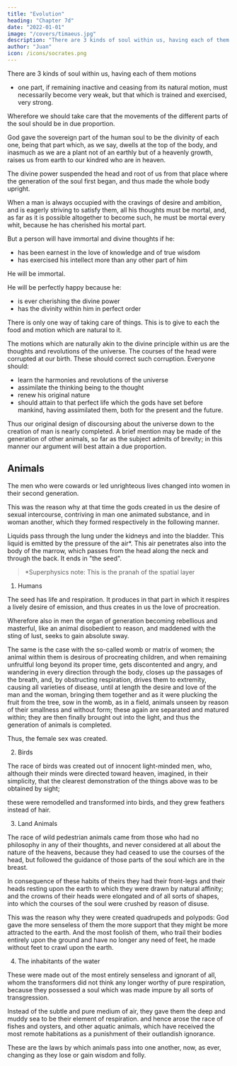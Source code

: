 ```yaml
---
title: "Evolution"
heading: "Chapter 7d"
date: "2022-01-01"
image: "/covers/timaeus.jpg"
description: "There are 3 kinds of soul within us, having each of them motions"
author: "Juan"
icon: /icons/socrates.png
---
```



There are 3 kinds of soul within us, having each of them motions
- one part, if remaining inactive and ceasing from its natural motion, must necessarily become very weak, but that which is trained and exercised, very strong. 

Wherefore we should take care that the movements of the different parts of the soul should be in due proportion.

God gave the sovereign part of the human soul to be the divinity of each one, being that part which, as we say, dwells at the top of the body, and inasmuch as we are a plant not of an earthly but of a heavenly growth, raises us from earth to our kindred who are in heaven.

The divine power suspended the head and root of us from that place where the generation of the soul first began, and thus made the whole body upright. 

When a man is always occupied with the cravings of desire and ambition, and is eagerly striving to satisfy them, all his thoughts must be mortal, and, as far as it is possible altogether to become such, he must be mortal every whit, because he has cherished his mortal part. 

But a person will have immortal and divine thoughts if he:
- has been earnest in the love of knowledge and of true wisdom
- has exercised his intellect more than any other part of him

He will be immortal.
<!-- m, must , if he attain truth. In so far as human nature is capable of sharing in immortality, he must be . -->

He will be perfectly happy because he:
- is ever cherishing the divine power
- has the divinity within him in perfect order

There is only one way of taking care of things. This is to give to each the food and motion which are natural to it. 

The motions which are naturally akin to the divine principle within us are the thoughts and revolutions of the universe. The courses of the head were corrupted at our birth. These should correct such corruption. Everyone should:
- learn the harmonies and revolutions of the universe
- assimilate the thinking being to the thought
- renew his original nature
- should attain to that perfect life which the gods have set before mankind, having assimilated them, both for the present and the future.

Thus our original design of discoursing about the universe down to the creation of man is nearly completed. A brief mention may be made of the generation of other animals, so far as the subject admits of brevity; in this manner our argument will best attain a due proportion. 


## Animals 

The men who were cowards or led unrighteous lives changed into women in their second generation.

This was the reason why at that time the gods created in us the desire of sexual intercourse, contriving in man one animated substance, and in woman another, which they formed respectively in the following manner. 

Liquids pass through the lung under the kidneys and into the bladder. This liquid is emitted by the pressure of the air*. This air penetrates also into the body of the marrow, which passes from the head along the neck and through the back. It ends in "the seed". 


> *Superphysics note: This is the pranah of the spatial layer


1. Humans

The seed has life and respiration. It produces in that part in which it respires a lively desire of emission, and thus creates in us the love of procreation. 

Wherefore also in men the organ of generation becoming rebellious and masterful, like an animal disobedient to reason, and maddened with the sting of lust, seeks to gain absolute sway. 

The same is the case with the so-called womb or matrix of women; the animal within them is desirous of procreating children, and when remaining unfruitful long beyond its proper time, gets discontented and angry, and wandering in every direction through the body, closes up the passages of the breath, and, by obstructing respiration, drives them to extremity, causing all varieties of disease, until at length the desire and love of the man and the woman, bringing them together and as it were plucking the fruit from the tree, sow in the womb, as in a field, animals unseen by reason of their smallness and without form; these again are separated and matured within; they are then finally brought out into the light, and thus the generation of animals is completed.

Thus, the female sex was created. 

2. Birds

The race of birds was created out of innocent light-minded men, who, although their minds were directed toward heaven, imagined, in their simplicity, that the clearest demonstration of the things above was to be obtained by sight; 

these were remodelled and transformed into birds, and they grew feathers instead of hair. 

3. Land Animals

The race of wild pedestrian animals came from those who had no philosophy in any of their thoughts, and never considered at all about the nature of the heavens, because they had ceased to use the courses of the head, but followed the guidance of those parts of the soul which are in the breast. 

In consequence of these habits of theirs they had their front-legs and their heads resting upon the earth to which they were drawn by natural affinity; and the crowns of their heads were elongated and of all sorts of shapes, into which the courses of the soul were crushed by reason of disuse. 


This was the reason why they were created quadrupeds and polypods: God gave the more senseless of them the more support that they might be more attracted to the earth. And the most foolish of them, who trail their bodies entirely upon the ground and have no longer any need of feet, he made without feet to crawl upon the earth. 

4. The inhabitants of the water

These were made out of the most entirely senseless and ignorant of all, whom the transformers did not think any longer worthy of pure respiration, because they possessed a soul which was made impure by all sorts of transgression. 

Instead of the subtle and pure medium of air, they gave them the deep and muddy sea to be their element of respiration.  and hence arose the race of fishes and oysters, and other aquatic animals, which have received the most remote habitations as a punishment of their outlandish ignorance. 

These are the laws by which animals pass into one another, now, as ever, changing as they lose or gain wisdom and folly.

<!-- We may now say that our discourse about the nature of the universe has an end. The world has received animals, mortal and immortal, and is fulfilled with them, and has become a visible animal containing the visible—the sensible God who is the image of the intellectual, the greatest, best, fairest, most perfect—the one only-begotten heaven.

 -->